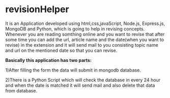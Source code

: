 # revisionHelper

It is an Application developed using html,css,javaScript, Node.js, Express.js, MongoDB and Python, which is going to help in revising concepts. Whenever you are reading somthing online and you want to revise that after some time you can 
add the url, article name and the date(when you want to revise) in the extension and it will send mail to you consisting  topic name and url on the 
mentioned date so that you can revise.


**Basically this application has two parts:**

1)After filling the form the data will submit in mongodb database.


2)There is a Python Script which will check the database in every 24 hour and when the date is matched it will send mail and also delete that data from database.

